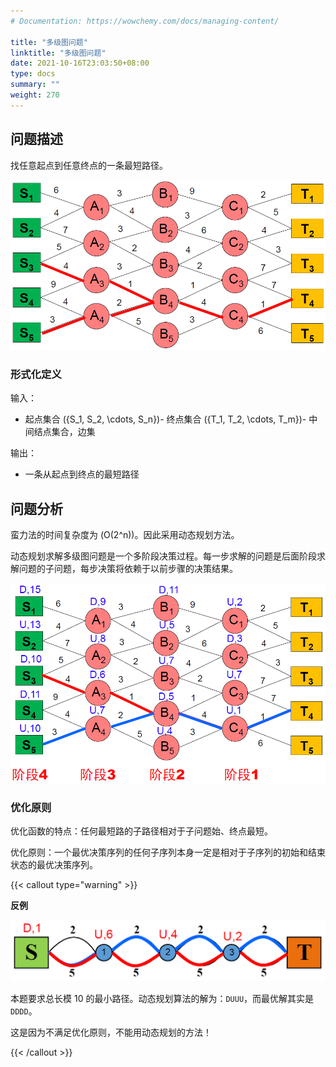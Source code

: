 ```yaml
---
# Documentation: https://wowchemy.com/docs/managing-content/

title: "多级图问题"
linktitle: "多级图问题"
date: 2021-10-16T23:03:50+08:00
type: docs
summary: ""
weight: 270
---
```


<!--more-->

## 问题描述

找任意起点到任意终点的一条最短路径。

![](多级图问题1.png)

### 形式化定义

输入：

- 起点集合 \(\{S_1, S_2, \cdots, S_n\}\)- 终点集合 \(\{T_1, T_2, \cdots, T_m\}\)- 中间结点集合，边集

输出：

- 一条从起点到终点的最短路径

## 问题分析

蛮力法的时间复杂度为 \(O(2^n)\)。因此采用动态规划方法。

动态规划求解多级图问题是一个多阶段决策过程。每一步求解的问题是后面阶段求解问题的子问题，每步决策将依赖于以前步骤的决策结果。

![](多级图问题2.png)

### 优化原则

优化函数的特点：任何最短路的子路径相对于子问题始、终点最短。

优化原则：一个最优决策序列的任何子序列本身一定是相对于子序列的初始和结束状态的最优决策序列。

{{< callout type="warning" >}}

**反例**

![](多级图问题3.png)

本题要求总长模 10 的最小路径。动态规划算法的解为：`DUUU`，而最优解其实是 `DDDD`。

这是因为不满足优化原则，不能用动态规划的方法！

{{< /callout >}}
